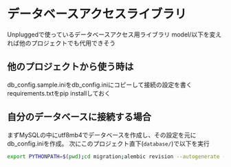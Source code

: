 # データベースアクセスライブラリ
Unpluggedで使っているデータベースアクセス用ライブラリ
model/以下を変えれば他のプロジェクトでも代用できそう

## 他のプロジェクトから使う時は
db_config.sample.iniをdb_config.iniにコピーして接続の設定を書く
requirements.txtをpip installしておく

## 自分のデータベースに接続する場合

まずMySQLの中にutf8mb4でデータベースを作成し、その設定を元にdb_config.iniを作成。
次にこのプロジェクト直下(`database/`)で以下を実行
```bash
export PYTHONPATH=$(pwd);cd migration;alembic revision --autogenerate -m "update"&&alembic upgrade head;rm alembic/versions/*.py;cd ..
```
